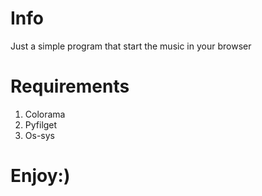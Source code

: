 # Info
Just a simple program that start the music in your browser 
# Requirements
1) Colorama
2) Pyfilget
3) Os-sys
# Enjoy:)

